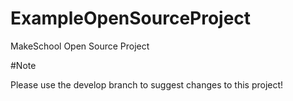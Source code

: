 ExampleOpenSourceProject
========================

MakeSchool Open Source Project

#Note

Please use the develop branch to suggest changes to this project!